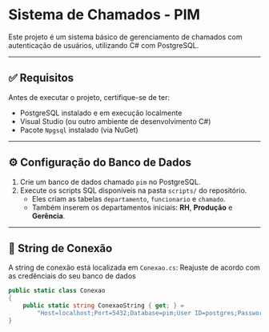 # Sistema de Chamados - PIM

Este projeto é um sistema básico de gerenciamento de chamados com autenticação de usuários, utilizando C# com PostgreSQL.

---

## ✅ Requisitos

Antes de executar o projeto, certifique-se de ter:

- PostgreSQL instalado e em execução localmente
- Visual Studio (ou outro ambiente de desenvolvimento C#)
- Pacote `Npgsql` instalado (via NuGet)

---

## ⚙️ Configuração do Banco de Dados

1. Crie um banco de dados chamado `pim` no PostgreSQL.
2. Execute os scripts SQL disponíveis na pasta `scripts/` do repositório.
   - Eles criam as tabelas `departamento`, `funcionario` e `chamado`.
   - Também inserem os departamentos iniciais: **RH**, **Produção** e **Gerência**.

---

## 🔌 String de Conexão

A string de conexão está localizada em `Conexao.cs`:
Reajuste de acordo com as credênciais do seu banco de dados

```csharp
public static class Conexao
{
    public static string ConexaoString { get; } =
        "Host=localhost;Port=5432;Database=pim;User ID=postgres;Password=belofode";
}
